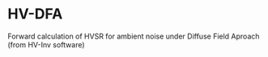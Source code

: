 # HV-DFA
Forward calculation of HVSR for ambient noise under Diffuse Field Aproach (from HV-Inv software)
